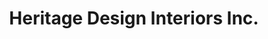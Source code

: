 ---
title: "Heritage Design Interiors Inc."
url: /new-holland/heritage-design-interiors-inc/
shop: window blind
---